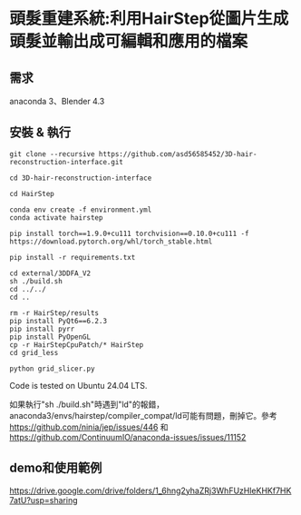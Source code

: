 # 頭髮重建系統:利用HairStep從圖片生成頭髮並輸出成可編輯和應用的檔案 

## 需求
anaconda 3、Blender 4.3

## 安裝 & 執行
  ```
git clone --recursive https://github.com/asd56585452/3D-hair-reconstruction-interface.git

cd 3D-hair-reconstruction-interface

cd HairStep

conda env create -f environment.yml
conda activate hairstep

pip install torch==1.9.0+cu111 torchvision==0.10.0+cu111 -f https://download.pytorch.org/whl/torch_stable.html

pip install -r requirements.txt

cd external/3DDFA_V2
sh ./build.sh
cd ../../
cd ..

rm -r HairStep/results
pip install PyQt6==6.2.3
pip install pyrr
pip install PyOpenGL
cp -r HairStepCpuPatch/* HairStep
cd grid_less

python grid_slicer.py
  ```
Code is tested on Ubuntu 24.04 LTS.

如果執行"sh ./build.sh"時遇到"ld"的報錯，anaconda3/envs/hairstep/compiler_compat/ld可能有問題，刪掉它。參考
https://github.com/ninia/jep/issues/446
和
https://github.com/ContinuumIO/anaconda-issues/issues/11152

## demo和使用範例

https://drive.google.com/drive/folders/1_6hng2yhaZRj3WhFUzHleKHKf7HK7atU?usp=sharing

